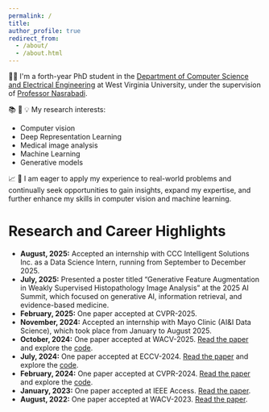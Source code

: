 ```yaml
---
permalink: /
title:
author_profile: true
redirect_from: 
  - /about/
  - /about.html
---
```

👩‍💻 I'm a forth-year PhD student in the [Department of Computer Science and Electrical Engineering](https://lcsee.statler.wvu.edu/) at West Virginia University, under the supervision of [Professor Nasrabadi](https://nassernasrabadi.faculty.wvu.edu/). 

📚 🔬 💡 My research interests:

* Computer vision
* Deep Representation Learning
* Medical image analysis
* Machine Learning
* Generative models


📈 🌱 I am eager to apply my experience to real-world problems and continually seek opportunities to gain insights, expand my expertise, and further enhance my skills in  computer vision and machine learning.


Research and Career Highlights
======
- **August, 2025:** Accepted an internship with CCC Intelligent Solutions Inc. as a Data Science Intern, running from September to December 2025.
- **July, 2025:** Presented a poster titled “Generative Feature Augmentation in Weakly Supervised Histopathology Image Analysis” at the 2025 AI Summit, which focused on generative AI, information retrieval, and evidence-based medicine.
- **February, 2025:**  One paper accepted at CVPR-2025.
- **November, 2024:** Accepted an internship with Mayo Clinic (AI&I Data Science), which took place from January to August 2025.
- **October, 2024:** One paper accepted at WACV-2025. [Read the paper](https://arxiv.org/abs/2412.04748) and explore the [code](https://github.com/SaharR1372/DM_Style_matching).
- **July, 2024:** One paper accepted at ECCV-2024. [Read the paper](https://arxiv.org/abs/2407.14972) and explore the [code](https://github.com/msed-Ebrahimi/ARoFace).
- **February, 2024:** One paper accepted at CVPR-2024. [Read the paper](https://arxiv.org/abs/2403.16937) and explore the [code](https://github.com/msed-Ebrahimi/DL2PA_CVPR24).
- **January, 2023:** One paper accepted at IEEE Access. [Read the paper]([https://arxiv.org/abs/2407.14972](https://ieeexplore.ieee.org/document/10034761)).
- **August, 2022:** One paper accepted at WACV-2023.  [Read the paper](https://arxiv.org/abs/2306.04000).




